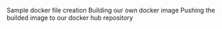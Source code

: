 Sample docker file creation 
Building our own docker image
Pushing the builded image to our docker hub repository
